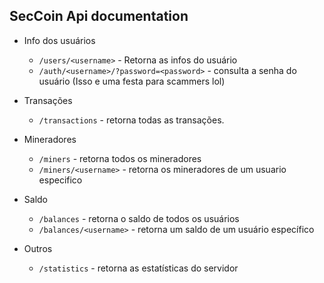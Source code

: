## SecCoin Api documentation

- Info dos usuários
  - `/users/<username>` - Retorna as infos do usuário
  - `/auth/<username>/?password=<password>` - consulta a senha do usuário (Isso e uma festa para scammers lol)

- Transações
  - `/transactions` - retorna todas as transações.

- Mineradores
  - `/miners` - retorna todos os mineradores
  - `/miners/<username>` - retorna os mineradores de um usuario especifico

- Saldo
  - `/balances` - retorna o saldo de todos os usuários
  - `/balances/<username>` - retorna um saldo de um usuário específico

- Outros
  - `/statistics` - retorna as estatísticas do servidor
##
